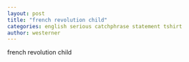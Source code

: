 ```yaml
---
layout: post
title: "french revolution child"
categories: english serious catchphrase statement tshirt
author: westerner
---
```

french revolution child
